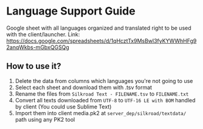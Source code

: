 # Language Support Guide

Google sheet with all languages organized and translated right to be used with the client/launcher.
Link: https://docs.google.com/spreadsheets/d/1qHcztTx9MsBwl3fyKYWWhHFg92anqWkbs-mGbxQGSQg


## How to use it?

1. Delete the data from columns which languages you're not going to use
2. Select each sheet and download them with .tsv format
3. Rename the files from `Silkroad Text - FILENAME.tsv` to `FILENAME.txt`
4. Convert all texts downloaded from `UTF-8` to `UTF-16 LE with BOM` handled by client (You could use Sublime Text)
5. Import them into client media.pk2 at `server_dep/silkroad/textdata/` path using any PK2 tool